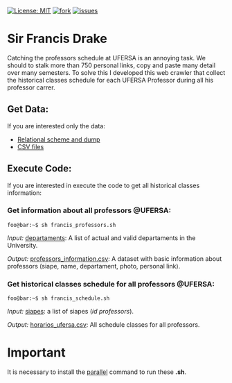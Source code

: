 [![License: MIT](https://img.shields.io/badge/License-MIT-yellow.svg)](https://github.com/zegildo/francisdrake/blob/master/License.md) 
[![fork](https://img.shields.io/github/forks/zegildo/francisdrake.svg)](https://github.com/zegildo/francisdrake/network/members)
[![issues](https://img.shields.io/github/issues/zegildo/francisdrake.svg)](https://github.com/zegildo/francisdrake/issues)

# Sir Francis Drake

Catching the professors schedule at UFERSA is an annoying task.
We should to stalk more than 750 personal links, copy and paste
many detail over many semesters. To solve this I developed this web crawler that collect the historical classes schedule for each UFERSA Professor during all his
professor carrer.

## Get Data:

If you are interested only the data:
* [Relational scheme and dump](https://github.com/zegildo/francisdrake/tree/master/sql)
* [CSV files](https://github.com/zegildo/francisdrake/tree/master/output) 

## Execute Code:

If you are interested in execute the code to get all historical classes information:

### Get information about all professors @UFERSA:
```console
foo@bar:~$ sh francis_professors.sh
```
*Input:*
[departaments](https://github.com/zegildo/francisdrake/blob/master/inputs/departaments): A list of actual and valid departaments in the University.

*Output:*
[professors_information.csv](https://github.com/zegildo/francisdrake/blob/master/output/professors_information.csv): A dataset with basic information about professors (siape, name, departament, photo, personal link).

### Get historical classes schedule for all professors @UFERSA:
```console
foo@bar:~$ sh francis_schedule.sh
```
*Input:*
[siapes](https://github.com/zegildo/francisdrake/blob/master/inputs/siapes): a list of siapes (*id professors*).

*Output:*
[horarios_ufersa.csv](https://github.com/zegildo/francisdrake/blob/master/output/horarios_ufersa.csv): All schedule classes for all professors.

# Important
It is necessary to install the [parallel](https://www.gnu.org/software/parallel/) command to run these **.sh**.


